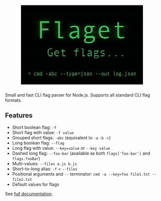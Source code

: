<h1 align="center">
  <img width="400" src="docs/logo.png" alt="Flaget">
</h1>

Small and fast CLI flag parser for Node.js.
Supports all standard CLI flag formats.

## Features

- Short boolean flag: `-f`
- Short flag with value: `-f value`
- Grouped short flags: `-abc` (equivalent to `-a` `-b` `-c`)
- Long boolean flag: `--flag`
- Long flag with value: `--key=value` or `--key value`
- Dashed long flag: `--foo-bar` (available as both `flags['foo-bar']` and `flags.fooBar`)
- Multi-values: `--files a.js b.js`
- Short-to-long alias: `-f` = `--files`
- Positional arguments and `--` terminator: `cmd -a --key=foo file1.txt -- file2.txt`
- Default values for flags

See [full documentation](https://github.com/webdiscus/flaget).